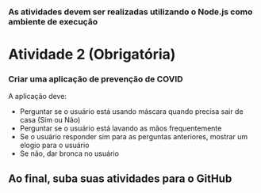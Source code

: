 ### As atividades devem ser realizadas utilizando o Node.js como ambiente de execução

# Atividade 2 (Obrigatória)

### Criar uma aplicação de prevenção de COVID

A aplicação deve:
- Perguntar se o usuário está usando máscara quando precisa sair de casa (Sim ou Não)  
- Perguntar se o usuário está lavando as mãos frequentemente  
- Se o usuário responder sim para as perguntas anteriores, mostrar um elogio para o usuário  
- Se não, dar bronca no usuário  

## Ao final, suba suas atividades para o GitHub